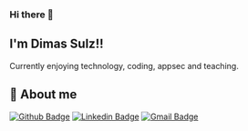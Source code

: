 ### Hi there 👋

## I'm Dimas Sulz!!
 
Currently enjoying technology, coding, appsec and teaching.

## 👨 About me 
[![Github Badge](https://img.shields.io/badge/-Github-000?style=for-the-badge&logo=Github&logoColor=white&link=https://github.com/dimassulz)](https://github.com/dimassulz)
[![Linkedin Badge](https://img.shields.io/badge/LinkedIn-0077B5?style=for-the-badge&logo=linkedin&logoColor=white&link=https://linkedin.com/in/dimas-sulz)](https://www.linkedin.com/in/dimas-sulz)
[![Gmail Badge](https://img.shields.io/badge/Gmail-D14836?style=for-the-badge&logo=gmail&logoColor=white&link=mailto:dimassulz@gmail.com)](mailto:dimassulz@gmail.com)
